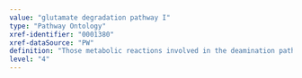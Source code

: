 ```yaml
---
value: "glutamate degradation pathway I"
type: "Pathway Ontology"
xref-identifier: "0001380"
xref-dataSource: "PW"
definition: "Those metabolic reactions involved in the deamination pathway of glutamate degradation that is found in microorganisms and plants. It results in ammonia and the 2-oxoglutarate compound which is fed into the citric acid cycle."
level: "4"
---
```

